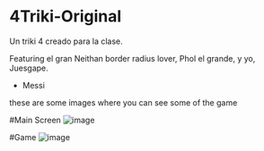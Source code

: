 # 4Triki-Original
Un triki 4 creado para la clase.

Featuring el gran Neithan border radius lover, Phol el grande, y yo, Juesgape.

- Messi

these are some images where you can see some of the game 

#Main Screen
![image](https://user-images.githubusercontent.com/97264721/223611133-e250e228-d59c-4d60-b9a1-73c0b8c587ad.png)

#Game
![image](https://user-images.githubusercontent.com/97264721/223611237-2d1380e8-6965-423f-9cd0-da8b29598b83.png)
